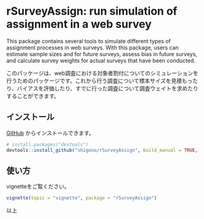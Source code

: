 
<!-- README.md is generated from README.Rmd. Please edit that file -->

# rSurveyAssign: run simulation of assignment in a web survey

<!-- badges: start -->
<!-- badges: end -->

This package contains several tools to simulate different types of
assignment processes in web surveys. With this package, users can
estimate sample sizes and for future surveys, assess bias in future
surveys, and calculate survey weights for actual surveys that have been
conducted.

このパッケージは、web調査における対象者割付についてのシミュレーションを行うためのパッケージです。これから行う調査について標本サイズを見積もったり、バイアスを評価したり、すでに行った調査について調査ウェイトを求めたりすることができます。

## インストール

[GitHub](https://github.com/) からインストールできます。

``` r
# install.packages("devtools")
devtools::install_github("shigono/rSurveyAssign", build_manual = TRUE, build_vignettes = TRUE)
```

## 使い方

vignetteをご覧ください。

``` r
vignette(topic = "vignette", package = "rSurveyAssign")
```

以上
